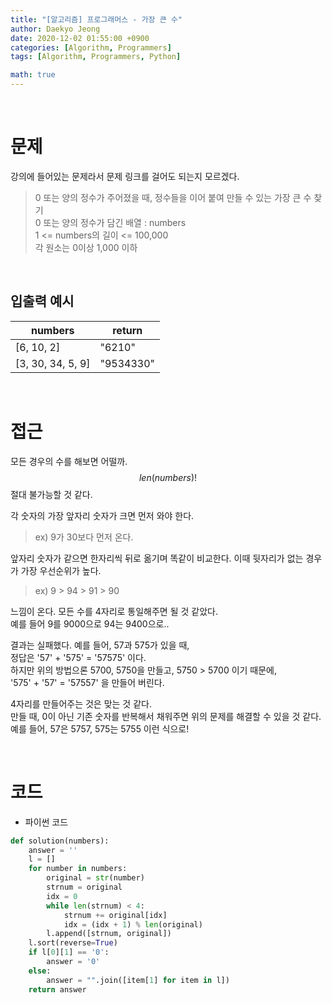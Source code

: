 ```yaml
---
title: "[알고리즘] 프로그래머스 - 가장 큰 수"
author: Daekyo Jeong
date: 2020-12-02 01:55:00 +0900
categories: [Algorithm, Programmers]
tags: [Algorithm, Programmers, Python]

math: true
---
```



<br/>

# **문제**

강의에 들어있는 문제라서 문제 링크를 걸어도 되는지 모르겠다.

> 0 또는 양의 정수가 주어졌을 때, 정수들을 이어 붙여 만들 수 있는 가장 큰 수 찾기        
> 0 또는 양의 정수가 담긴 배열 : numbers         
> 1 <= numbers의 길이 <= 100,000    
> 각 원소는 0이상 1,000 이하    


<br/>

## **입출력 예시**



| numbers   | return |
|----------|--------|
| [6, 10, 2]  | "6210"  |
| [3, 30, 34, 5, 9]  | "9534330"  |



<br/>

# **접근**

모든 경우의 수를 해보면 어떨까.   
$$ len(numbers)! $$ 절대 불가능할 것 같다.   

각 숫자의 가장 앞자리 숫자가 크면 먼저 와야 한다.
> ex) 9가 30보다 먼저 온다.  

앞자리 숫자가 같으면 한자리씩 뒤로 옮기며 똑같이 비교한다. 이때 뒷자리가 없는 경우가 가장 우선순위가 높다.   
> ex) 9 > 94 > 91 > 90    

느낌이 온다. 모든 수를 4자리로 통일해주면 될 것 같았다.    
예를 들어 9를 9000으로 94는 9400으로..    

결과는 실패했다. 예를 들어, 57과 575가 있을 때,   
정답은 '57' + '575' = '57575' 이다.    
하지만 위의 방법으론 5700, 5750을 만들고, 5750 > 5700 이기 때문에,   
'575' + '57' = '57557' 을 만들어 버린다.   

4자리를 만들어주는 것은 맞는 것 같다.   
만들 때, 0이 아닌 기존 숫자를 반복해서 채워주면 위의 문제를 해결할 수 있을 것 같다.   
예를 들어, 57은 5757, 575는 5755 이런 식으로!   



<br/>

# **코드**

- 파이썬 코드   

```py
def solution(numbers):
    answer = ''
    l = []
    for number in numbers:
        original = str(number)
        strnum = original
        idx = 0
        while len(strnum) < 4:
            strnum += original[idx]
            idx = (idx + 1) % len(original)
        l.append([strnum, original])
    l.sort(reverse=True)
    if l[0][1] == '0':
        answer = '0'
    else:
        answer = "".join([item[1] for item in l])
    return answer
```

<br/>
